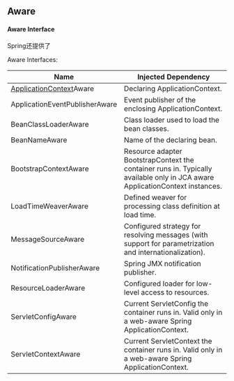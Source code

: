 ## Aware

#### Aware Interface

Spring还提供了

Aware Interfaces:

| Name | Injected Dependency |
| ---- | ------------------- |
|[ApplicationContext](/note/applicationContext/applicationContext.md)Aware  |Declaring ApplicationContext.  |
|ApplicationEventPublisherAware  |	Event publisher of the enclosing  ApplicationContext.  |
|BeanClassLoaderAware  |Class loader used to load the bean classes.  |
|BeanNameAware|Name of the declaring bean.|
|BootstrapContextAware|Resource adapter BootstrapContext the container runs in. Typically available only in JCA aware ApplicationContext instances.
|LoadTimeWeaverAware | Defined weaver for processing class definition at load time.|
|MessageSourceAware|Configured strategy for resolving messages (with support for parametrization and internationalization).|
|NotificationPublisherAware|Spring JMX notification publisher.|
|ResourceLoaderAware|Configured loader for low-level access to resources.|
|ServletConfigAware|Current ServletConfig the container runs in. Valid only in a web-aware Spring ApplicationContext.|
|ServletContextAware| Current ServletContext the container runs in. Valid only in a web-aware Spring ApplicationContext. |
